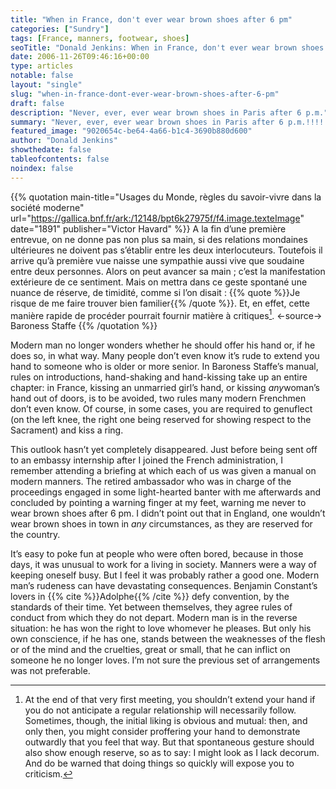 ```yaml
---
title: "When in France, don't ever wear brown shoes after 6 pm"
categories: ["Sundry"]
tags: [France, manners, footwear, shoes]
seoTitle: "Donald Jenkins: When in France, don't ever wear brown shoes after 6 pm"
date: 2006-11-26T09:46:16+00:00
type: articles
notable: false
layout: "single"
slug: "when-in-france-dont-ever-wear-brown-shoes-after-6-pm"
draft: false
description: "Never, ever, ever wear brown shoes in Paris after 6 p.m."
summary: "Never, ever, ever wear brown shoes in Paris after 6 p.m.!!!!!!!!"
featured_image: "9020654c-be64-4a66-b1c4-3690b880d600"
author: "Donald Jenkins"
showthedate: false
tableofcontents: false
noindex: false
---
```


{{% quotation main-title="Usages du Monde, règles du savoir-vivre dans la société moderne" url="https://gallica.bnf.fr/ark:/12148/bpt6k27975f/f4.image.texteImage" date="1891" publisher="Victor Havard" %}}
A la fin d’une première entrevue, on ne donne pas non plus sa main, si des relations mondaines ultérieures ne doivent pas s’établir entre les deux interlocuteurs. Toutefois il arrive qu’à première vue naisse une sympathie aussi vive que soudaine entre deux personnes. Alors on peut avancer sa main ; c’est la manifestation extérieure de ce sentiment. Mais on mettra dans ce geste spontané une nuance de réserve, de timidité, comme si l’on disait : {{% quote %}}Je risque de me faire trouver bien familier{{% /quote %}}. Et, en effet, cette manière rapide de procéder pourrait fournir matière à critiques[^1].
<-source->
Baroness Staffe
{{% /quotation %}}

Modern man no longer wonders whether he should offer his hand or, if he does so, in what way. Many people don’t even know it’s rude to extend you hand to someone who is older or more senior. In Baroness Staffe’s manual, rules on introductions, hand-shaking and hand-kissing take up an entire chapter: in France, kissing an unmarried girl’s hand, or kissing *any*woman’s hand out of doors, is to be avoided, two rules many modern Frenchmen don’t even know. Of course, in some cases, you are required to genuflect (on the left knee, the right one being reserved for showing respect to the Sacrament) and kiss a ring.

This outlook hasn’t yet completely disappeared. Just before being sent off to an embassy internship after I joined the French administration, I remember attending a briefing at which each of us was given a manual on modern manners. The retired ambassador who was in charge of the proceedings engaged in some light-hearted banter with me afterwards and concluded by pointing a warning finger at my feet, warning me never to wear brown shoes after 6 pm. I didn’t point out that in England, one wouldn’t wear brown shoes in town in _any_ circumstances, as they are reserved for the country.

It’s easy to poke fun at people who were often bored, because in those days, it was unusual to work for a living in society. Manners were a way of keeping oneself busy. But I feel it was probably rather a good one. Modern man’s rudeness can have devastating consequences. Benjamin Constant’s lovers in {{% cite %}}Adolphe{{% /cite %}}  defy convention, by the standards of their time. Yet between themselves, they agree rules of conduct from which they do not depart. Modern man is in the reverse situation: he has won the right to love whomever he pleases. But only his own conscience, if he has one, stands between the weaknesses of the flesh or of the mind and the cruelties, great or small, that he can inflict on someone he no longer loves. I’m not sure the previous set of arrangements was not preferable.

[^1]: At the end of that very first meeting, you shouldn’t extend your hand if you do not anticipate a regular relationship will necessarily follow. Sometimes, though, the initial liking is obvious and mutual: then, and only then, you might consider proffering your hand to demonstrate outwardly that you feel that way. But that spontaneous gesture should also show enough reserve, so as to say: I might look as I lack decorum. And do be warned that doing things so quickly will expose you to criticism.
